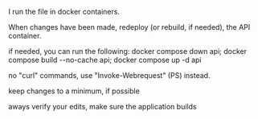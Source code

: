 I run the file in docker containers.

When changes have been made, redeploy (or rebuild, if needed), the API container.

if needed, you can run the following:
docker compose down api; docker compose build --no-cache api; docker compose up -d api

no "curl" commands, use "Invoke-Webrequest" (PS) instead.

keep changes to a minimum, if possible

aways verify your edits, make sure the application builds